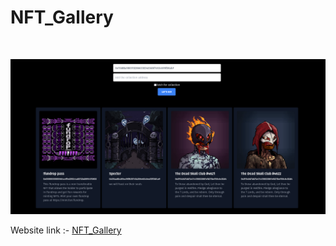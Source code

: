 # NFT_Gallery
<br>

![image](https://github.com/Deepjyoti-Sarmah/NFT_Gallery/blob/master/img/01.png)

Website link :- [NFT_Gallery](https://nft-gallery-topaz.vercel.app)
